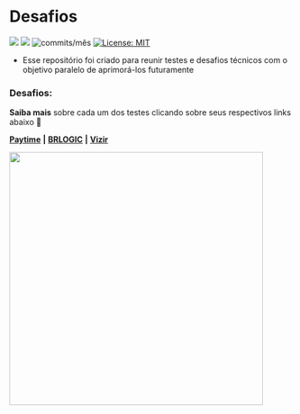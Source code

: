 # Desafios

<img src="https://img.shields.io/github/languages/count/Pereira-Araujo/desafios?style=flat-square"/> <img src="https://img.shields.io/github/last-commit/Pereira-Araujo/desafios?style=flat-square"/> <img alt="commits/mês" src="https://img.shields.io/github/commit-activity/m/Pereira-Araujo/desafios?style=flat-square"/> [![License: MIT](https://img.shields.io/badge/License-MIT-yellow.svg)](https://opensource.org/licenses/MIT)

- Esse repositório foi criado para reunir testes e desafios técnicos com o objetivo paralelo de aprimorá-los futuramente


### Desafios:

**Saiba mais** sobre cada um dos testes clicando sobre seus respectivos links abaixo 🔽

 [**Paytime**](https://github.com/Pereira-Araujo/desafios/tree/main/desafio_paytime) **|** [**BRLOGIC**](https://github.com/Pereira-Araujo/desafios/tree/main/desafio_brlogic) **|** [**Vizir**](https://github.com/Pereira-Araujo/desafios/tree/main/desafio_vizir)

<img src="https://codinginfinite.com/wp-content/uploads/2019/05/maxresdefault-1.jpg" width="450" />
